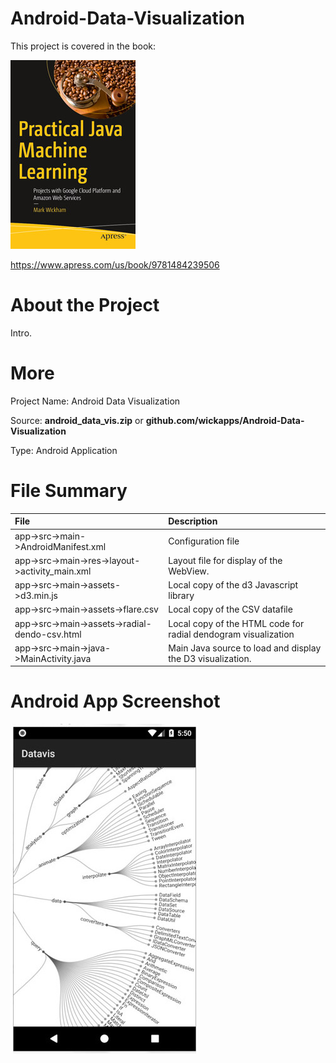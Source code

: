 # Android-Data-Visualization
This project is covered in the book:

![](fig-cover-sm.jpg)

https://www.apress.com/us/book/9781484239506
# About the Project
Intro.

# More
Project Name: Android Data Visualization

Source: **android_data_vis.zip** or **github.com/wickapps/Android-Data-Visualization** 

Type: Android Application

# File Summary

| File | Description
| :--- | :---
| app->src->main->AndroidManifest.xml | Configuration file
| app->src->main->res->layout->activity_main.xml | Layout file for display of the WebView.
| app->src->main->assets->d3.min.js | Local copy of the d3 Javascript library
| app->src->main->assets->flare.csv | Local copy of the CSV datafile
| app->src->main->assets->radial-dendo-csv.html | Local copy of the HTML code for radial dendogram visualization
| app->src->main->java->MainActivity.java | Main Java source to load and display the D3 visualization.

# Android App Screenshot
![](fig-android-data-viz.jpg)
